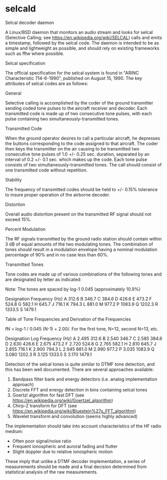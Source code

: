 selcald
=======

Selcal decoder daemon

A Linux/BSD daemon that monitors an audio stream and looks for selcal 
(Selective Calling; see https://en.wikipedia.org/wiki/SELCAL) calls and 
emits a timestamp, followed by the selcal code. The daemon is intended 
to be as simple and lightweight as possible, and should rely on existing 
frameworks such as fftw where possible.

Selcal specification

The official specification for the selcal system is found in 
"ARINC Characteristic 714-6-1990", published on August 15, 1990. The key 
attributes of selcal codes are as follows:

General

Selective calling is accomplished by the coder of the ground transmitter 
sending coded tone pulses to the aircraft receiver and decoder. Each 
transmitted code is made up of two consecutive tone pulses, with each pulse 
containing two simultaneously-transmitted tones.

Transmitted Code

When the ground operator desires to call a particular aircraft, he depresses 
the buttons corresponding to the code assigned to that aircraft. The coder 
then keys the transmitter on the air causing to be transmitted two 
consecutive tone pulses of 1.0 +/- 0.25 sec. duration, separated by an 
interval of 0.2 +/- 0.1 sec. which makes up the code. Each tone pulse 
consists of two simultaneously-transmitted tones. The call should consist 
of one transmitted code without repetition.

Stability

The frequency of transmitted codes should be held to +/- 0.15% tolerance to 
insure proper operation of the airborne decoder.

Distortion

Overall audio distortion present on the transmitted RF signal should not 
exceed 15%.

Percent Modulation

The RF signals transmitted by the ground radio station should contain within 
3 dB of equal amounts of the two modulating tones. The combination of tones 
should result in a modulation envelope having a nominal modulation percentage 
of 90% and in no case less than 60%.

Transmitted Tones

Tone codes are made up of various combinations of the following tones and 
are designated by letter as indicated:

Note: The tones are spaced by log-1 0.045 (approximately 10.9%)

Designation  Frequency (Hz)
A 312.6
B 346.7
C 384.6
D 426.6
E 473.2
F 524.8
G 582.1
H 645.7
J 716.1
K 794.3
L 881.0
M 977.2
P 1083.9
Q 1202.3
R 1333.5
S 1479.1

Table of Tone Frequencies and Derivation of the Frequencies

fN = log-1 / 0.045 (N-1) + 2.00/. For the first tone, N=12, second N=13, etc.

Designation Log Frequency (Hz)
A 2.495 312.6
B 2.540 346.7
C 2.585 384.6
D 2.630 426.6
E 2.675 473.2
F 2.720 524.8
G 2.765 582.1
H 2.810 645.7
J 2.855 716.1
K 2.900 794.3
L 2.945 881.0
M 2.990 977.2
P 3.035 1083.9
Q 3.080 1202.3
R 3.125 1333.5
S 3.170 1479.1

Detection of the selcal tones is quite similar to DTMF tone detection, and 
this has been well documented. There are several approaches available:

1. Bandpass filter bank and energy detectors (i.e. analog implementation approach)
2. Discrete FFT and energy detection in bins containing selcal tones
3. Goertzl algorithm for fast DFT (see https://en.wikipedia.org/wiki/Goertzel_algorithm)
4. Chirp-Z transform for DFT (see https://en.wikipedia.org/wiki/Bluestein%27s_FFT_algorithm)
5. Wavelet transform and convolution (seems highly advanced)

The implementation should take into account characteristics of the HF radio medium:

- Often poor signal/noise ratio
- Frequent ionospheric and auroral fading and flutter
- Slight doppler due to relative ionospheric motion

These imply that unlike a DTMF decoder implementation, a series of measurements should 
be made and a final decision determined from statistical analysis of the raw measurements.
